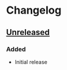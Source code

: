 # Changelog

## [Unreleased][]

[Unreleased]: https://github.com/chaostoolkit/chaostoolkit-extension-template/compare/0.1.0...HEAD

### Added

-   Initial release